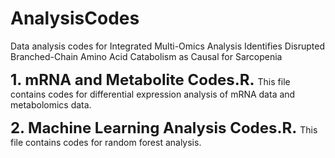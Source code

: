 # AnalysisCodes
Data analysis codes for Integrated Multi-Omics Analysis Identifies Disrupted Branched-Chain Amino Acid Catabolism as Causal for Sarcopenia

**<font size='5'> 1. mRNA and Metabolite Codes.R. </font>** This file contains codes for differential expression analysis of mRNA data and metabolomics data.

**<font size='5'> 2. Machine Learning Analysis Codes.R. </font>** This file contains codes for random forest analysis.
